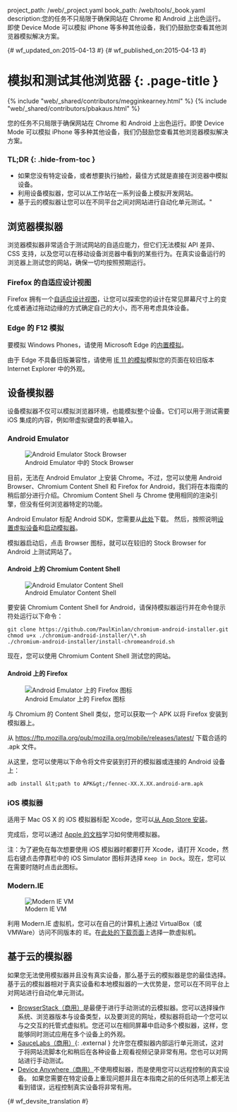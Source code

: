 project_path: /web/_project.yaml
book_path: /web/tools/_book.yaml
description:您的任务不只局限于确保网站在 Chrome 和 Android 上出色运行。即使 Device Mode 可以模拟 iPhone 等多种其他设备，我们仍鼓励您查看其他浏览器模拟解决方案。

{# wf_updated_on:2015-04-13 #}
{# wf_published_on:2015-04-13 #}

# 模拟和测试其他浏览器 {: .page-title }

{% include "web/_shared/contributors/megginkearney.html" %}
{% include "web/_shared/contributors/pbakaus.html" %}

您的任务不只局限于确保网站在 Chrome 和 Android 上出色运行。即使 Device Mode 可以模拟 iPhone 等多种其他设备，我们仍鼓励您查看其他浏览器模拟解决方案。


### TL;DR {: .hide-from-toc }
- 如果您没有特定设备，或者想要执行抽检，最佳方式就是直接在浏览器中模拟设备。
- 利用设备模拟器，您可以从工作站在一系列设备上模拟开发网站。
- 基于云的模拟器让您可以在不同平台之间对网站进行自动化单元测试。"


## 浏览器模拟器

浏览器模拟器非常适合于测试网站的自适应能力，但它们无法模拟 API 差异、CSS 支持，以及您可以在移动设备浏览器中看到的某些行为。在真实设备运行的浏览器上测试您的网站，确保一切均按照预期运行。


### Firefox 的自适应设计视图

Firefox 拥有一个[自适应设计视图](https://developer.mozilla.org/en-US/docs/Tools/Responsive_Design_View)，让您可以探索您的设计在常见屏幕尺寸上的变化或者通过拖动边缘的方式确定自己的大小，而不用考虑具体设备。




### Edge 的 F12 模拟

要模拟 Windows Phones，请使用 Microsoft Edge 的[内置模拟](https://dev.modern.ie/platform/documentation/f12-devtools-guide/emulation/)。

由于 Edge 不具备旧版兼容性，请使用 [IE 11 的模拟](https://msdn.microsoft.com/en-us/library/dn255001(v=vs.85).aspx)模拟您的页面在较旧版本 Internet Explorer 中的外观。

## 设备模拟器

设备模拟器不仅可以模拟浏览器环境，也能模拟整个设备。它们可以用于测试需要 iOS 集成的内容，例如带虚拟键盘的表单输入。

### Android Emulator

<figure class="attempt-right">
  <img src="imgs/android-emulator-stock-browser.png" alt="Android Emulator Stock Browser">
  <figcaption>Android Emulator 中的 Stock Browser</figcaption>
</figure>

目前，无法在 Android Emulator 上安装 Chrome。不过，您可以使用 Android Browser、Chromium Content Shell 和 Firefox for Android，我们将在本指南的稍后部分进行介绍。Chromium Content Shell 与 Chrome 使用相同的渲染引擎，但没有任何浏览器特定的功能。

Android Emulator 标配 Android SDK，您需要从<a href="http://developer.android.com/sdk/installing/studio.html">此处</a>下载。
然后，按照说明<a href="http://developer.android.com/tools/devices/managing-avds.html">设置虚拟设备</a>和<a href="http://developer.android.com/tools/devices/emulator.html">启动模拟器</a>。

模拟器启动后，点击 Browser 图标，就可以在较旧的 Stock Browser for Android 上测试网站了。

#### Android 上的 Chromium Content Shell

<figure class="attempt-right">
  <img src="imgs/android-avd-contentshell.png" alt="Android Emulator Content Shell">
  <figcaption>Android Emulator Content Shell</figcaption>
</figure>

要安装 Chromium Content Shell for Android，请保持模拟器运行并在命令提示符处运行以下命令：


    git clone https://github.com/PaulKinlan/chromium-android-installer.git
    chmod u+x ./chromium-android-installer/\*.sh
    ./chromium-android-installer/install-chromeandroid.sh

现在，您可以使用 Chromium Content Shell 测试您的网站。


#### Android 上的 Firefox

<figure class="attempt-right">
  <img src="imgs/ff-on-android-emulator.png" alt="Android Emulator 上的 Firefox 图标">
  <figcaption>Android Emulator 上的 Firefox 图标</figcaption>
</figure>

与 Chromium 的 Content Shell 类似，您可以获取一个 APK 以将 Firefox 安装到模拟器上。

从 <a href="https://ftp.mozilla.org/pub/mozilla.org/mobile/releases/latest/">https://ftp.mozilla.org/pub/mozilla.org/mobile/releases/latest/</a> 下载合适的 .apk 文件。

从这里，您可以使用以下命令将文件安装到打开的模拟器或连接的 Android 设备上：

    adb install &lt;path to APK&gt;/fennec-XX.X.XX.android-arm.apk


### iOS 模拟器

适用于 Mac OS X 的 iOS 模拟器标配 Xcode，您可以[从 App Store 安装](https://itunes.apple.com/us/app/xcode/id497799835?ls=1&mt=12)。


完成后，您可以通过 [Apple 的文档](https://developer.apple.com/library/prerelease/ios/documentation/IDEs/Conceptual/iOS_Simulator_Guide/Introduction/Introduction.html)学习如何使用模拟器。

注：为了避免在每次想要使用 iOS 模拟器时都要打开 Xcode，请打开 Xcode，然后右键点击停靠栏中的 iOS Simulator 图标并选择 `Keep in Dock`。现在，您可以在需要时随时点击此图标。

### Modern.IE

<figure class="attempt-right">
  <img src="imgs/modern-ie-simulator.png" alt="Modern IE VM">
  <figcaption>Modern IE VM</figcaption>
</figure>

利用 Modern.IE 虚拟机，您可以在自己的计算机上通过 VirtualBox（或 VMWare）访问不同版本的 IE。在<a href="https://modern.ie/en-us/virtualization-tools#downloads">此处的下载页面</a>上选择一款虚拟机。


## 基于云的模拟器

如果您无法使用模拟器并且没有真实设备，那么基于云的模拟器是您的最佳选择。基于云的模拟器相对于真实设备和本地模拟器的一大优势是，您可以在不同平台上对网站进行自动化单元测试。

* [BrowserStack（商用）](https://www.browserstack.com/automate)是最便于进行手动测试的云模拟器。您可以选择操作系统、浏览器版本与设备类型，以及要浏览的网址，模拟器将启动一个您可以与之交互的托管式虚拟机。您还可以在相同屏幕中启动多个模拟器，这样，您能够同时测试应用在多个设备上的外观。
* [SauceLabs（商用）](https://saucelabs.com/){: .external } 允许您在模拟器内部运行单元测试，这对于将网站流脚本化和稍后在各种设备上观看视频记录非常有用。您也可以对网站进行手动测试。
* [Device Anywhere（商用）](http://www.keynote.com/solutions/testing/mobile-testing)不使用模拟器，而是使用您可以远程控制的真实设备。
如果您需要在特定设备上重现问题并且在本指南之前的任何选项上都无法看到错误，远程控制真实设备将非常有用。





{# wf_devsite_translation #}
